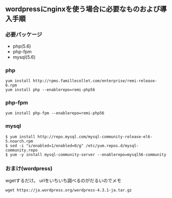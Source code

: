 ## wordpressにnginxを使う場合に必要なものおよび導入手順

### 必要パッケージ
- php(5.6)
- php-fpm
- mysql(5.6)

### php
```
yum install http://rpms.famillecollet.com/enterprise/remi-release-6.rpm
yum install php --enablerepo=remi-php56
```

### php-fpm
```
yum install php-fpm --enablerepo=remi-php56
```

### mysql
```
$ yum install http://repo.mysql.com/mysql-community-release-el6-5.noarch.rpm
$ sed -i "s/enabled=1/enabled=0/g" /etc/yum.repos.d/mysql-community.repo
$ yum -y install mysql-community-server --enablerepo=mysql56-community
```

### おまけ(wordpress)
wgetするだけ。
urlをいちいち調べるのがだるいのでメモ
```
wget https://ja.wordpress.org/wordpress-4.3.1-ja.tar.gz
```
